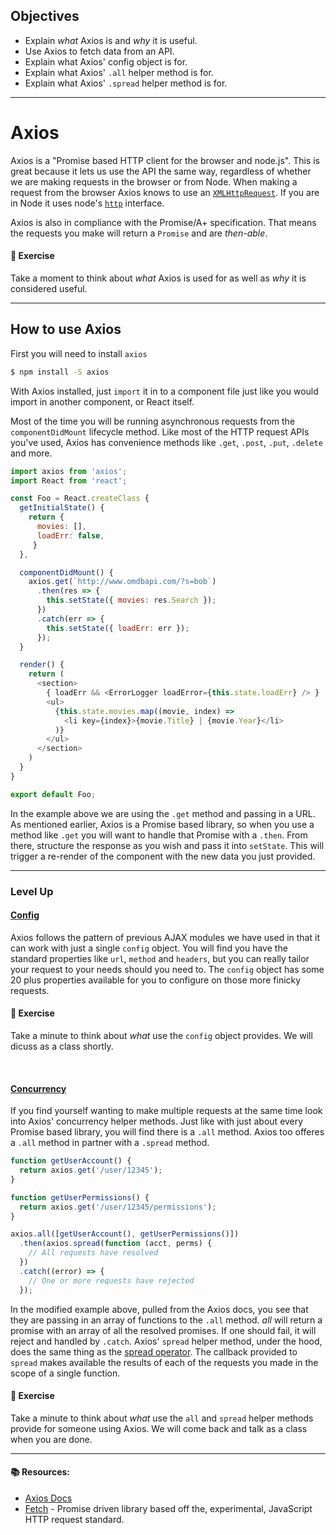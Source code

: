 ## Objectives

- Explain *what* Axios is and *why* it is useful.
- Use Axios to fetch data from an API.
- Explain what Axios' config object is for.
- Explain what Axios' `.all` helper method is for.
- Explain what Axios' `.spread` helper method is for.

<hr />

# Axios

Axios is a "Promise based HTTP client for the browser and node.js".
This is great because it lets us use the API the same way,
regardless of whether we are making requests in the browser or from Node.
When making a request from the browser Axios knows to use an [`XMLHttpRequest`](https://developer.mozilla.org/en-US/docs/Web/API/XMLHttpRequest).
If you are in Node it uses node's [`http`](https://nodejs.org/docs/latest-v5.x/api/http.html#http_http) interface.

Axios is also in compliance with the Promise/A+ specification.
That means the requests you make will return a `Promise` and are *then-able*.

#### 💪 Exercise

Take a moment to think about *what* Axios is used for as well as *why* it is considered useful.

<hr />

## How to use Axios

First you will need to install `axios`

```sh
$ npm install -S axios
```

With Axios installed, just `import` it in to a component file just like you would import in another component, or React itself.

Most of the time you will be running asynchronous requests from the `componentDidMount` lifecycle method.
Like most of the HTTP request APIs you've used, Axios has convenience methods like `.get`, `.post`, `.put`, `.delete` and more.

```js
import axios from 'axios';
import React from 'react';

const Foo = React.createClass {
  getInitialState() {
    return {
      movies: [],
      loadErr: false,
     }
  },

  componentDidMount() {
    axios.get(`http://www.omdbapi.com/?s=bob`)
      .then(res => {
        this.setState({ movies: res.Search });
      })
      .catch(err => {
        this.setState({ loadErr: err });
      });
  }

  render() {
    return (
      <section>
        { loadErr && <ErrorLogger loadError={this.state.loadErr} /> }
        <ul>
          {this.state.movies.map((movie, index) =>
            <li key={index}>{movie.Title} | {movie.Year}</li>
          )}
        </ul>
      </section>
    )
  }
}

export default Foo;
```

In the example above we are using the `.get` method and passing in a URL.
As mentioned earlier, Axios is a Promise based library, so when you use a method like `.get` you will want to handle that Promise with a `.then`.
From there, structure the response as you wish and pass it into `setState`.
This will trigger a re-render of the component with the new data you just provided.

<hr />

### Level Up

#### [Config](https://github.com/mzabriskie/axios#request-config)

Axios follows the pattern of previous AJAX modules we have used in that it can work with just a single `config` object.
You will find you have the standard properties like `url`, `method` and `headers`, but you can really tailor your request to your needs should you need to.
The `config` object has some 20 plus properties available for you to configure on those more finicky requests.

#### 💪 Exercise

Take a minute to think about *what* use the `config` object provides. We will dicuss as a class shortly.

<br />

#### [Concurrency](https://github.com/mzabriskie/axios#concurrency)

If you find yourself wanting to make multiple requests at the same time look into Axios' concurrency helper methods.
Just like with just about every Promise based library, you will find there is a `.all` method.
Axios too offeres a `.all` method in partner with a `.spread` method.

```js
function getUserAccount() {
  return axios.get('/user/12345');
}

function getUserPermissions() {
  return axios.get('/user/12345/permissions');
}

axios.all([getUserAccount(), getUserPermissions()])
  .then(axios.spread(function (acct, perms) {
    // All requests have resolved
  })
  .catch((error) => {
    // One or more requests have rejected
  });
```

In the modified example above, pulled from the Axios docs, you see that they are passing in an array of functions to the `.all` method.
*all* will return a promise with an array of all the resolved promises.
If one should fail, it will reject and handled by `.catch`.
Axios' `spread` helper method, under the hood, does the same thing as the [spread operator](https://developer.mozilla.org/en-US/docs/Web/JavaScript/Reference/Operators/Spread_operator).
The callback provided to `spread` makes available the results of each of the requests you made in the scope of a single function.

#### 💪 Exercise

Take a minute to think about *what* use the `all` and `spread` helper methods provide for someone using Axios.
We will come back and talk as a class when you are done.

<hr />

#### 📚 Resources:

* [Axios Docs](https://github.com/mzabriskie/axios)
* [Fetch](https://github.com/github/fetch) - Promise driven library based off the, experimental, JavaScript HTTP request standard.
